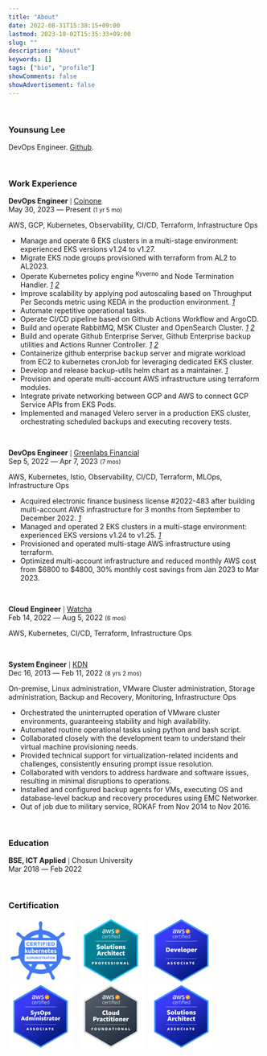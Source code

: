 ```yaml
---
title: "About"
date: 2022-08-31T15:38:15+09:00
lastmod: 2023-10-02T15:35:33+09:00
slug: ""
description: "About"
keywords: []
tags: ["bio", "profile"]
showComments: false
showAdvertisement: false
---
```


&nbsp;

### Younsung Lee

DevOps Engineer. [Github](https://github.com/younsl).

&nbsp;

### Work Experience

**DevOps Engineer** <small>|</small> [Coinone](https://coinone.co.kr)  
May 30, 2023 ― Present <small>(1 yr 5 mo)</small>

AWS, GCP, Kubernetes, Observability, CI/CD, Terraform, Infrastructure Ops

- Manage and operate 6 EKS clusters in a multi-stage environment: experienced EKS versions v1.24 to v1.27.
- Migrate EKS node groups provisioned with terraform from AL2 to AL2023.
- Operate Kubernetes policy engine <sup>Kyverno</sup> and Node Termination Handler. _[1](/blog/k8s/kyverno/) [2](/blog/k8s/nth/)_
- Improve scalability by applying pod autoscaling based on Throughput Per Seconds metric using KEDA in the production environment. _[1](/blog/k8s/keda/)_
- Automate repetitive operational tasks.
- Operate CI/CD pipeline based on Github Actions Workflow and ArgoCD.
- Build and operate RabbitMQ, MSK Cluster and OpenSearch Cluster. _[1](/blog/kafka/) [2](/blog/elasticsearch-admin-guide/)_
- Build and operate Github Enterprise Server, Github Enterprise backup utilities and Actions Runner Controller. _[1](/blog/ghe-backup-utils/) [2](/blog/k8s/actions-runner-admin-guide/)_
- Containerize github enterprise backup server and migrate workload from EC2 to kubernetes cronJob for leveraging dedicated EKS cluster.
- Develop and release backup-utils helm chart as a maintainer. _[1](https://github.com/younsl/charts/tree/main/charts)_
- Provision and operate multi-account AWS infrastructure using terraform modules.
- Integrate private networking between GCP and AWS to connect GCP Service APIs from EKS Pods.
- Implemented and managed Velero server in a production EKS cluster, orchestrating scheduled backups and executing recovery tests.

&nbsp;

**DevOps Engineer** <small>|</small> [Greenlabs Financial](https://seedglobal.co)  
Sep 5, 2022 ― Apr 7, 2023 <small>(7 mos)</small>

AWS, Kubernetes, Istio, Observability, CI/CD, Terraform, MLOps, Infrastructure Ops

- Acquired electronic finance business license #2022-483 after building multi-account AWS infrastructure for 3 months from September to December 2022. _[1](https://www.fsc.go.kr/po040200/79214?srchCtgry=&curPage=&srchKey=&srchText=&srchBeginDt=&srchEndDt)_
- Managed and operated 2 EKS clusters in a multi-stage environment: experienced EKS versions v1.24 to v1.25. _[1](https://docs.aws.amazon.com/ko_kr/eks/latest/userguide/kubernetes-versions.html#kubernetes-release-calendar)_
- Provisioned and operated multi-stage AWS infrastructure using terraform.
- Optimized multi-account infrastructure and reduced monthly AWS cost from $6800 to $4800, 30% monthly cost savings from Jan 2023 to Mar 2023.

&nbsp;

**Cloud Engineer** <small>|</small> [Watcha](https://watcha.team)  
Feb 14, 2022 ― Aug 5, 2022 <small>(6 mos)</small>

AWS, Kubernetes, CI/CD, Terraform, Infrastructure Ops

&nbsp;

**System Engineer** <small>|</small> [KDN](https://kdn.com)  
Dec 16, 2013 ― Feb 11, 2022 <small>(8 yrs 2 mos)</small>

On-premise, Linux administration, VMware Cluster administration, Storage administration, Backup and Recovery, Monitoring, Infrastructure Ops

- Orchestrated the uninterrupted operation of VMware cluster environments, guaranteeing stability and high availability.
- Automated routine operational tasks using python and bash script.
- Collaborated closely with the development team to understand their virtual machine provisioning needs.
- Provided technical support for virtualization-related incidents and challenges, consistently ensuring prompt issue resolution.
- Collaborated with vendors to address hardware and software issues, resulting in minimal disruptions to operations.
- Installed and configured backup agents for VMs, executing OS and database-level backup and recovery procedures using EMC Networker.
- Out of job due to military service, ROKAF from Nov 2014 to Nov 2016.

&nbsp;

### Education

**BSE, ICT Applied** <small>|</small> Chosun University  
Mar 2018 ― Feb 2022

<!-- GPA: 4.09 / 4.5 -->

&nbsp;

### Certification

![CKA](./images/6-cka.png "Certified Kubernetes Administrator. 2022.09.13 ― 2025.09.13.") &nbsp; ![SAP](./images/5-sap.png "AWS Certified Solutions Architect - Professional. 2023.05.21 - 2026.05.21") &nbsp; ![DVA](./images/4-dva.png "AWS Certified Developer - 2023.05.18 - 2026.05.18") &nbsp; ![SOA](./images/3-soa.png "AWS Certified SysOps Administrator - 2023.05.13 - 2026.05.13") &nbsp; ![CLF](./images/2-clf.png "AWS Certified Cloud Practitioner - 2023.05.04 - 2026.05.21") &nbsp; ![SAA](./images/1-saa.png "AWS Certified Solutions Architect - Associate. 2020.06.26 ― 2026.05.21")
